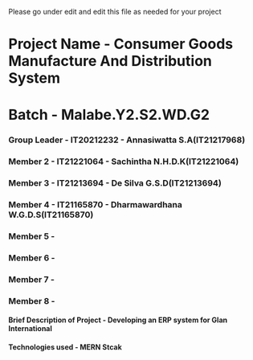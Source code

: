 Please go under edit and edit this file as needed for your project

# Project Name - Consumer Goods Manufacture And Distribution System
# Batch - Malabe.Y2.S2.WD.G2
### Group Leader - IT20212232 - Annasiwatta S.A(IT21217968)
### Member 2 - IT21221064 - Sachintha N.H.D.K(IT21221064)
### Member 3 - IT21213694 - De Silva G.S.D(IT21213694)
### Member 4 - IT21165870 - Dharmawardhana W.G.D.S(IT21165870)
### Member 5 - 
### Member 6 - 
### Member 7 - 
### Member 8 - 

#### Brief Description of Project - Developing an ERP system for Glan International
#### Technologies used - MERN Stcak

